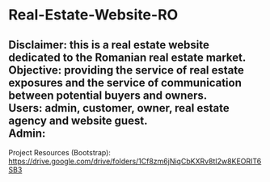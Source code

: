 # Real-Estate-Website-RO
Disclaimer: this is a real estate website dedicated to the Romanian real estate market. <br>
Objective: providing the service of real estate exposures and the service of communication between potential buyers and owners. <br>
Users: admin, customer, owner, real estate agency and website guest. <br>
Admin: <br>
-
Project Resources (Bootstrap): https://drive.google.com/drive/folders/1Cf8zm6jNiqCbKXRv8tI2w8KEORIT6SB3
